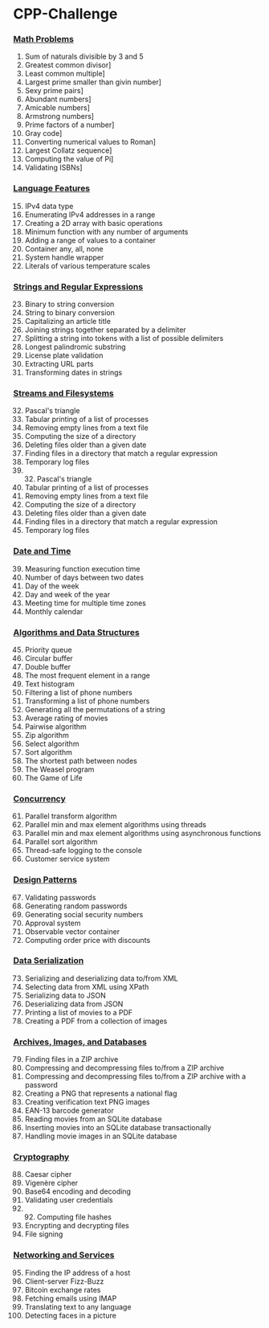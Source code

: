 # CPP-Challenge

### [Math Problems](MathProblems/)

1. Sum of naturals divisible by 3 and 5
2. Greatest common divisor] 
3. Least common multiple] 
4. Largest prime smaller than givin number] 
5. Sexy prime pairs] 
6. Abundant numbers] 
7. Amicable numbers] 
8. Armstrong numbers] 
9. Prime factors of a number] 
10. Gray code] 
11. Converting numerical values to Roman] 
12. Largest Collatz sequence] 
13. Computing the value of Pi] 
14. Validating ISBNs] 


### [Language Features](LanguageFeatures/)

15. IPv4 data type
16. Enumerating IPv4 addresses in a range
17. Creating a 2D array with basic operations
18. Minimum function with any number of arguments
19. Adding a range of values to a container
20. Container any, all, none
21. System handle wrapper
22. Literals of various temperature scales

### [Strings and Regular Expressions](StringsAndRegularExpressions/)
23. Binary to string conversion
24. String to binary conversion
25. Capitalizing an article title
26. Joining strings together separated by a delimiter
27. Splitting a string into tokens with a list of possible delimiters
28. Longest palindromic substring
29. License plate validation
30. Extracting URL parts
31. Transforming dates in strings

### [Streams and Filesystems](StreamsAndFilesystems/)
32. Pascal's triangle
33. Tabular printing of a list of processes
34. Removing empty lines from a text file
35. Computing the size of a directory
36. Deleting files older than a given date
37. Finding files in a directory that match a regular expression
38. Temporary log files
39. 32. Pascal's triangle
33. Tabular printing of a list of processes
34. Removing empty lines from a text file
35. Computing the size of a directory
36. Deleting files older than a given date
37. Finding files in a directory that match a regular expression
38. Temporary log files

### [Date and Time](DateAndTime)
39. Measuring function execution time
40. Number of days between two dates
41. Day of the week
42. Day and week of the year
43. Meeting time for multiple time zones
44. Monthly calendar

### [Algorithms and Data Structures](AlgorithmsAndDataStructures)
45. Priority queue
46. Circular buffer
47. Double buffer
48. The most frequent element in a range
49. Text histogram
50. Filtering a list of phone numbers
51. Transforming a list of phone numbers
52. Generating all the permutations of a string
53. Average rating of movies
54. Pairwise algorithm
55. Zip algorithm
56. Select algorithm
57. Sort algorithm
58. The shortest path between nodes
59. The Weasel program
60. The Game of Life

### [Concurrency](Concurrency)
61. Parallel transform algorithm
62. Parallel min and max element algorithms using threads
63. Parallel min and max element algorithms using asynchronous functions
64. Parallel sort algorithm
65. Thread-safe logging to the console
66. Customer service system

### [Design Patterns](DesignPatterns)

67. Validating passwords
68. Generating random passwords
69. Generating social security numbers
70. Approval system
71. Observable vector container
72. Computing order price with discounts

### [Data Serialization](DataSerialization)
73. Serializing and deserializing data to/from XML
74. Selecting data from XML using XPath
75. Serializing data to JSON
76. Deserializing data from JSON
77. Printing a list of movies to a PDF
78. Creating a PDF from a collection of images

### [Archives, Images, and Databases](ArchivesImagesAndDatabases)
79. Finding files in a ZIP archive
80. Compressing and decompressing files to/from a ZIP archive
81. Compressing and decompressing files to/from a ZIP archive with a
password
82. Creating a PNG that represents a national flag
83. Creating verification text PNG images
84. EAN-13 barcode generator
85. Reading movies from an SQLite database
86. Inserting movies into an SQLite database transactionally
87. Handling movie images in an SQLite database

### [Cryptography](Cryptography)
88. Caesar cipher
89. Vigenère cipher
90. Base64 encoding and decoding
91. Validating user credentials
92. 92. Computing file hashes
93. Encrypting and decrypting files
94. File signing

### [Networking and Services](NetworkingAndServices)

95. Finding the IP address of a host
96. Client-server Fizz-Buzz
97. Bitcoin exchange rates
98. Fetching emails using IMAP
99. Translating text to any language
100. Detecting faces in a picture
